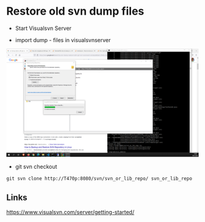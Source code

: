 # Restore old svn dump files

- Start Visualsvn Server
  
- import dump - files in visualsvnserver

![](../pic/2021-10-08-15-49-38.png)

- git svn checkout 
```
git svn clone http://T470p:8080/svn/svn_or_lib_repo/ svn_or_lib_repo
```

## Links

https://www.visualsvn.com/server/getting-started/